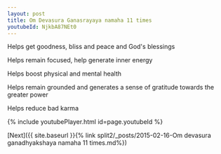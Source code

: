 ```yaml
---
layout: post
title: Om Devasura Ganasrayaya namaha 11 times
youtubeId: NjkbA87NEt0
---
```

 
 
Helps get goodness, bliss and peace and God's blessings
 
Helps remain focused, help generate inner energy 
 
Helps boost physical and mental health 
 
Helps remain grounded and generates a sense of gratitude towards the greater power 
 
Helps reduce bad karma
 
 
 
 


{% include youtubePlayer.html id=page.youtubeId %}
 
[Next]({{ site.baseurl }}{% link  split2/_posts/2015-02-16-Om devasura ganadhyakshaya namaha 11 times.md%})
 
